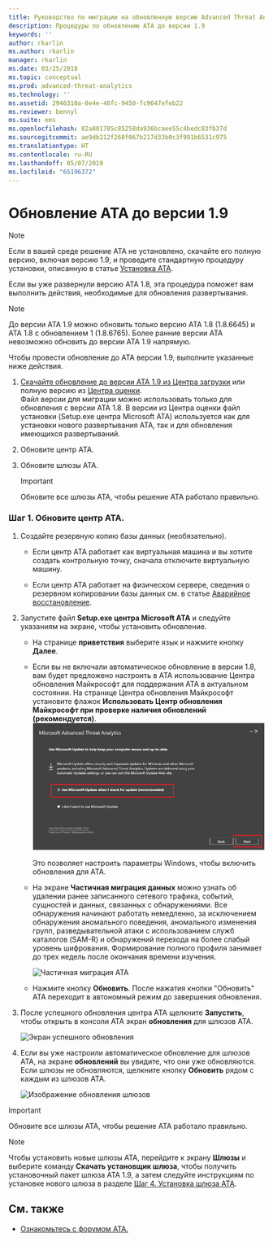 ```yaml
---
title: Руководство по миграции на обновленную версию Advanced Threat Analytics 1.9 | Документация Майкрософт
description: Процедуры по обновлению ATA до версии 1.9
keywords: ''
author: rkarlin
ms.author: rkarlin
manager: rkarlin
ms.date: 03/25/2018
ms.topic: conceptual
ms.prod: advanced-threat-analytics
ms.technology: ''
ms.assetid: 2946310a-8e4e-48fc-9450-fc9647efeb22
ms.reviewer: bennyl
ms.suite: ems
ms.openlocfilehash: 82a801785c85258da936bcaee55c4bedc83fb37d
ms.sourcegitcommit: ae9db212f268f067b217d33b0c3f991b6531c975
ms.translationtype: HT
ms.contentlocale: ru-RU
ms.lasthandoff: 05/07/2019
ms.locfileid: "65196372"
---
```

# <a name="updating-ata-to-version-19"></a>Обновление ATA до версии 1.9

> [!NOTE] 
> Если в вашей среде решение ATA не установлено, скачайте его полную версию, включая версию 1.9, и проведите стандартную процедуру установки, описанную в статье [Установка ATA](install-ata-step1.md).

Если вы уже развернули версию ATA 1.8, эта процедура поможет вам выполнить действия, необходимые для обновления развертывания.

> [!NOTE] 
>  До версии ATA 1.9 можно обновить только версию ATA 1.8 (1.8.6645) и ATA 1.8 с обновлением 1 (1.8.6765). Более ранние версии ATA невозможно обновить до версии ATA 1.9 напрямую.

Чтобы провести обновление до ATA версии 1.9, выполните указанные ниже действия.

1.  [Скачайте обновление до версии ATA 1.9 из Центра загрузки](https://www.microsoft.com/download/details.aspx?id=56725) или полную версию из [Центра оценки](http://www.microsoft.com/evalcenter/evaluate-microsoft-advanced-threat-analytics).<br>
Файл версии для миграции можно использовать только для обновления с версии ATA 1.8. В версии из Центра оценки файл установки (Setup.exe центра Microsoft ATA) используется как для установки нового развертывания ATA, так и для обновления имеющихся развертываний.

2.  Обновите центр ATA.

4.  Обновите шлюзы АТА.

    > [!IMPORTANT]
    > Обновите все шлюзы ATA, чтобы решение ATA работало правильно.

### <a name="step-1-update-the-ata-center"></a>Шаг 1. Обновите центр ATA.

1. Создайте резервную копию базы данных (необязательно).

   -   Если центр АТА работает как виртуальная машина и вы хотите создать контрольную точку, сначала отключите виртуальную машину.

   -   Если центр ATA работает на физическом сервере, сведения о резервном копировании базы данных см. в статье [Аварийное восстановление](disaster-recovery.md).

2. Запустите файл **Setup.exe центра Microsoft ATA** и следуйте указаниям на экране, чтобы установить обновление.

   - На странице **приветствия** выберите язык и нажмите кнопку **Далее**.

   - Если вы не включали автоматическое обновление в версии 1.8, вам будет предложено настроить в ATA использование Центра обновления Майкрософт для поддержания ATA в актуальном состоянии.  На странице Центра обновления Майкрософт установите флажок **Использовать Центр обновления Майкрософт при проверке наличия обновлений (рекомендуется)**.
     ![Изображение. Поддержка актуальности ATA](media/ata_ms_update.png)
     
     Это позволяет настроить параметры Windows, чтобы включить обновления для ATA. 
    
   - На экране **Частичная миграция данных** можно узнать об удалении ранее записанного сетевого трафика, событий, сущностей и данных, связанных с обнаружениями. Все обнаружения начинают работать немедленно, за исключением обнаружения аномального поведения, аномального изменения групп, разведывательной атаки с использованием служб каталогов (SAM-R) и обнаружений перехода на более слабый уровень шифрования. Формирование полного профиля занимает до трех недель после окончания времени изучения. 
     
     ![Частичная миграция ATA](media/partial-migration.png)

   - Нажмите кнопку **Обновить**. После нажатия кнопки "Обновить" ATA переходит в автономный режим до завершения обновления.

3. После успешного обновления центра ATA щелкните **Запустить**, чтобы открыть в консоли ATA экран **обновления** для шлюзов ATA.

    ![Экран успешного обновления](media/migration-center-success.png)

4. Если вы уже настроили автоматическое обновление для шлюзов ATA, на экране **обновлений** вы увидите, что они уже обновляются. Если шлюзы не обновляются, щелкните кнопку **Обновить** рядом с каждым из шлюзов ATA.
  
    ![Изображение обновления шлюзов](media/migration-update-gw.png)

  
> [!IMPORTANT] 
> Обновите все шлюзы ATA, чтобы решение ATA работало правильно.
 
> [!NOTE] 
> Чтобы установить новые шлюзы ATA, перейдите к экрану **Шлюзы** и выберите команду **Скачать установщик шлюза**, чтобы получить установочный пакет шлюза ATA 1.9, а затем следуйте инструкциям по установке нового шлюза в разделе [Шаг 4. Установка шлюза ATA](install-ata-step4.md).


## <a name="see-also"></a>См. также

- [Ознакомьтесь с форумом ATA.](https://social.technet.microsoft.com/Forums/security/home?forum=mata)
